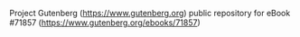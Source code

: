 Project Gutenberg (https://www.gutenberg.org) public repository
for eBook #71857 (https://www.gutenberg.org/ebooks/71857)
